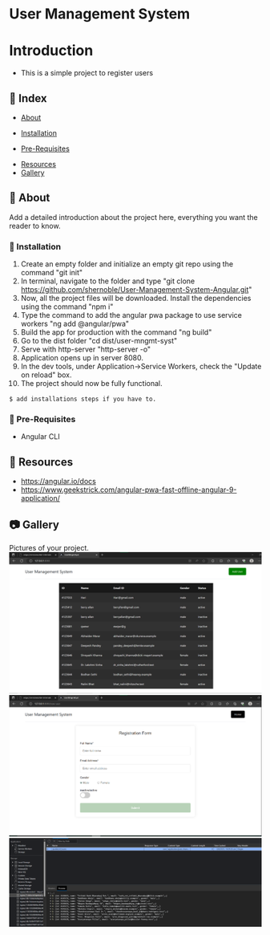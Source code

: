 # User Management System

<!-- ## gets real
git init
git clone:
npm i
ng serve
localhost:4200 -->

<!-- now check for service worker -->
<!-- ng add @angular/pwa
ng build
cd dist/user-mngmt-syst
http-server -o
->opens up in server 8080 -->


# Introduction
- This is a simple project to register users

## :ledger: Index

- [About](#beginner-about)
<!-- - [Usage](#zap-usage) -->
  - [Installation](#electric_plug-installation)
  <!-- - [Commands](#package-commands) -->
<!-- - [Development](#wrench-development) -->
  - [Pre-Requisites](#notebook-pre-requisites)
  <!-- - [Developmen Environment](#nut_and_bolt-development-environment) -->
  <!-- - [File Structure](#file_folder-file-structure) -->
  <!-- - [Build](#hammer-build)   -->
  <!-- - [Deployment](#rocket-deployment)   -->
<!-- - [Community](#cherry_blossom-community) -->
  <!-- - [Contribution](#fire-contribution) -->
  <!-- - [Branches](#cactus-branches) -->
  <!-- - [Guideline](#exclamation-guideline)   -->
<!-- - [FAQ](#question-faq) -->
- [Resources](#page_facing_up-resources)
- [Gallery](#camera-gallery)
<!-- - [Credit/Acknowledgment](#star2-creditacknowledgment) -->
<!-- - [License](#lock-license) -->

##  :beginner: About
Add a detailed introduction about the project here, everything you want the reader to know.

<!-- ## :zap: Usage
One can use this project to register users.They can view users even when offline. -->

###  :electric_plug: Installation
1. Create an empty folder and initialize an empty git repo using the command "git init"
2. In terminal, navigate to the folder and type "git clone https://github.com/shernoble/User-Management-System-Angular.git"
3. Now, all the project files will be downloaded. Install the dependencies using the command "npm i"
4. Type the command to add the angular pwa package to use service workers "ng add @angular/pwa"
5. Build the app for production with the command "ng build"
6. Go to the dist folder "cd dist/user-mngmt-syst"
7. Serve with http-server "http-server -o"
8. Application opens up in server 8080.
9. In the dev tools, under Application->Service Workers, check the "Update on reload" box.
10. The project should now be fully functional.

```
$ add installations steps if you have to.
```

<!-- ###  :package: Commands
- Commands to start the project. -->

<!-- ##  :wrench: Development
If you want other people to contribute to this project, this is the section, make sure you always add this. -->

### :notebook: Pre-Requisites
- Angular CLI

<!-- ###  :nut_and_bolt: Development Environment
Write about setting up the working environment for your project.
- How to download the project...
- How to install dependencies... -->


<!-- ###  :file_folder: File Structure
Add a file structure here with the basic details about files, below is an example.

```
.
├── assets
│   ├── css
│   │   ├── index-ui.css
│   │   └── rate-ui.css
│   ├── images
│   │   ├── icons
│   │   │   ├── shrink-button.png
│   │   │   └── umbrella.png
│   │   ├── logo_144.png
│   │   └── Untitled-1.psd
│   └── javascript
│       ├── index.js
│       └── rate.js
├── CNAME
├── index.html
├── rate.html
└── README.md
```

| No | File Name | Details 
|----|------------|-------|
| 1  | index | Entry point -->



##  :page_facing_up: Resources
- https://angular.io/docs
- https://www.geekstrick.com/angular-pwa-fast-offline-angular-9-application/

##  :camera: Gallery
Pictures of your project.
![Users list](image.png)
![user registration](image-1.png)
![Cached data](image-2.png)

<!-- ## :star2: Credit/Acknowledgment
Credit the authors here.

##  :lock: License
Add a license here, or a link to it. -->
